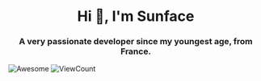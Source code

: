<h1 align="center">Hi 👋, I'm Sunface</h1>
<h3 align="center">A very passionate developer since my youngest age, from France.</h3>

![Awesome](https://cdn.rawgit.com/sindresorhus/awesome/d7305f38d29fed78fa85652e3a63e154dd8e8829/media/badge.svg)
![ViewCount](https://views.whatilearened.today/views/github/sunface/sunface.svg?cache=remove)
